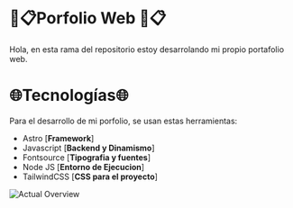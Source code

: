 #  💼📋**Porfolio Web** 💼📋
Hola, en esta rama del repositorio estoy desarrolando mi propio portafolio web.


#  🌐Tecnologías🌐

Para el desarrollo de mi porfolio, se usan estas herramientas:

 - Astro [**Framework**]
 - Javascript [**Backend y Dinamismo**]
 - Fontsource [**Tipografia y fuentes**]
 - Node JS [**Entorno de Ejecucion**]
 - TailwindCSS [**CSS para el proyecto**]

![ Actual Overview](https://flic.kr/p/2pDWQmR)